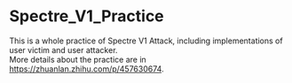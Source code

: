 # Spectre_V1_Practice
This is a whole practice of Spectre V1 Attack, including implementations of user victim and user attacker.<br>
More details about the practice are in https://zhuanlan.zhihu.com/p/457630674.
